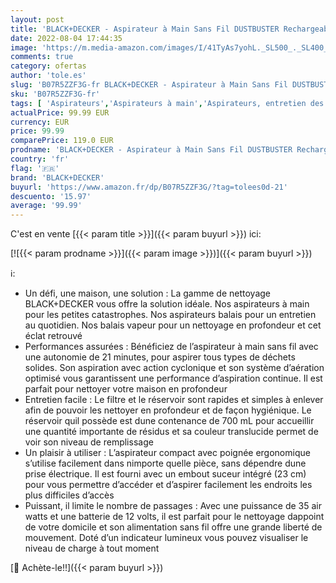 ```yaml
---
layout: post
title: 'BLACK+DECKER - Aspirateur à Main Sans Fil DUSTBUSTER Rechargeable 18V - Aspi Ultra Puissant 35 AW - Autonomie 21 min - Batterie Lithium-ion - Capacité 700 ml - Prolongateur Intégré - BHHV520JF-QW'
date: 2022-08-04 17:44:35
image: 'https://m.media-amazon.com/images/I/41TyAs7yohL._SL500_._SL400_.jpg'
comments: true
category: ofertas
author: 'tole.es'
slug: 'B07R5ZZF3G-fr BLACK+DECKER - Aspirateur à Main Sans Fil DUSTBUSTER...'
sku: 'B07R5ZZF3G-fr'
tags: [ 'Aspirateurs','Aspirateurs à main','Aspirateurs, entretien des sols et nettoyeurs de vitres','Cuisine et Maison','black+decker','🇫🇷', ]
actualPrice: 99.99 EUR
currency: EUR
price: 99.99
comparePrice: 119.0 EUR
prodname: 'BLACK+DECKER - Aspirateur à Main Sans Fil DUSTBUSTER Rechargeable 18V - Aspi Ultra Puissant 35 AW - Autonomie 21 min - Batterie Lithium-ion - Capacité 700 ml - Prolongateur Intégré - BHHV520JF-QW'
country: 'fr'
flag: '🇫🇷'
brand: 'BLACK+DECKER'
buyurl: 'https://www.amazon.fr/dp/B07R5ZZF3G/?tag=tolees0d-21'
descuento: '15.97'
average: '99.99'
---
```


C'est en vente [{{< param title >}}]({{< param buyurl >}}) ici:

[![{{< param prodname >}}]({{< param image >}})]({{< param buyurl >}})

ℹ️:

- Un défi, une maison, une solution : La gamme de nettoyage BLACK+DECKER vous offre la solution idéale. Nos aspirateurs à main pour les petites catastrophes. Nos aspirateurs balais pour un entretien au quotidien. Nos balais vapeur pour un nettoyage en profondeur et cet éclat retrouvé
- Performances assurées : Bénéficiez de l’aspirateur à main sans fil avec une autonomie de 21 minutes, pour aspirer tous types de déchets solides. Son aspiration avec action cyclonique et son système d’aération optimisé vous garantissent une performance d’aspiration continue. Il est parfait pour nettoyer votre maison en profondeur
- Entretien facile : Le filtre et le réservoir sont rapides et simples à enlever afin de pouvoir les nettoyer en profondeur et de façon hygiénique. Le réservoir quil possède est dune contenance de 700 mL pour accueillir une quantité importante de résidus et sa couleur translucide permet de voir son niveau de remplissage
- Un plaisir à utiliser : L’aspirateur compact avec poignée ergonomique s’utilise facilement dans nimporte quelle pièce, sans dépendre dune prise électrique. Il est fourni avec un embout suceur intégré (23 cm) pour vous permettre d’accéder et d’aspirer facilement les endroits les plus difficiles d’accès
- Puissant, il limite le nombre de passages : Avec une puissance de 35 air watts et une batterie de 12 volts, il est parfait pour le nettoyage dappoint de votre domicile et son alimentation sans fil offre une grande liberté de mouvement. Doté d’un indicateur lumineux vous pouvez visualiser le niveau de charge à tout moment

[🛒 Achète-le!!]({{< param buyurl >}})

